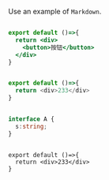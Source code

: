 Use an example of `Markdown`.

```jsx

export default ()=>{
  return <div>
    <button>按钮</button>
  </div>
}

```

```js

export default ()=>{
  return <div>233</div>
}

```

```ts

interface A {
  s:string;
}

```

```tsx

export default ()=>{
  return <div>233</div>
}

```
